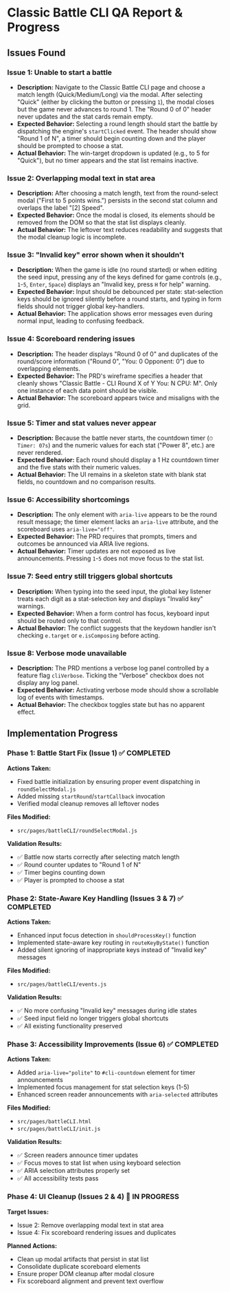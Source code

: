 # Classic Battle CLI QA Report & Progress

## Issues Found

### Issue 1: Unable to start a battle

- **Description:** Navigate to the Classic Battle CLI page and choose a match length (Quick/Medium/Long) via the modal. After selecting "Quick" (either by clicking the button or pressing `1`), the modal closes but the game never advances to round 1. The "Round 0 of 0" header never updates and the stat cards remain empty.
- **Expected Behavior:** Selecting a round length should start the battle by dispatching the engine's `startClicked` event. The header should show "Round 1 of N", a timer should begin counting down and the player should be prompted to choose a stat.
- **Actual Behavior:** The win-target dropdown is updated (e.g., to 5 for "Quick"), but no timer appears and the stat list remains inactive.

### Issue 2: Overlapping modal text in stat area

- **Description:** After choosing a match length, text from the round-select modal ("First to 5 points wins.") persists in the second stat column and overlaps the label "[2] Speed".
- **Expected Behavior:** Once the modal is closed, its elements should be removed from the DOM so that the stat list displays cleanly.
- **Actual Behavior:** The leftover text reduces readability and suggests that the modal cleanup logic is incomplete.

### Issue 3: "Invalid key" error shown when it shouldn't

- **Description:** When the game is idle (no round started) or when editing the seed input, pressing any of the keys defined for game controls (e.g., `1`-`5`, `Enter`, `Space`) displays an "Invalid key, press `H` for help" warning.
- **Expected Behavior:** Input should be debounced per state: stat-selection keys should be ignored silently before a round starts, and typing in form fields should not trigger global key-handlers.
- **Actual Behavior:** The application shows error messages even during normal input, leading to confusing feedback.

### Issue 4: Scoreboard rendering issues

- **Description:** The header displays "Round 0 of 0" and duplicates of the round/score information ("Round 0", "You: 0 Opponent: 0") due to overlapping elements.
- **Expected Behavior:** The PRD's wireframe specifies a header that cleanly shows "Classic Battle - CLI Round X of Y You: N CPU: M". Only one instance of each data point should be visible.
- **Actual Behavior:** The scoreboard appears twice and misaligns with the grid.

### Issue 5: Timer and stat values never appear

- **Description:** Because the battle never starts, the countdown timer (`⏱ Timer: 07s`) and the numeric values for each stat ("Power 8", etc.) are never rendered.
- **Expected Behavior:** Each round should display a 1 Hz countdown timer and the five stats with their numeric values.
- **Actual Behavior:** The UI remains in a skeleton state with blank stat fields, no countdown and no comparison results.

### Issue 6: Accessibility shortcomings

- **Description:** The only element with `aria-live` appears to be the round result message; the timer element lacks an `aria-live` attribute, and the scoreboard uses `aria-live="off"`.
- **Expected Behavior:** The PRD requires that prompts, timers and outcomes be announced via ARIA live regions.
- **Actual Behavior:** Timer updates are not exposed as live announcements. Pressing `1`-`5` does not move focus to the stat list.

### Issue 7: Seed entry still triggers global shortcuts

- **Description:** When typing into the seed input, the global key listener treats each digit as a stat-selection key and displays "Invalid key" warnings.
- **Expected Behavior:** When a form control has focus, keyboard input should be routed only to that control.
- **Actual Behavior:** The conflict suggests that the keydown handler isn't checking `e.target` or `e.isComposing` before acting.

### Issue 8: Verbose mode unavailable

- **Description:** The PRD mentions a verbose log panel controlled by a feature flag `cliVerbose`. Ticking the "Verbose" checkbox does not display any log panel.
- **Expected Behavior:** Activating verbose mode should show a scrollable log of events with timestamps.
- **Actual Behavior:** The checkbox toggles state but has no apparent effect.

## Implementation Progress

### Phase 1: Battle Start Fix (Issue 1) ✅ COMPLETED

**Actions Taken:**

- Fixed battle initialization by ensuring proper event dispatching in `roundSelectModal.js`
- Added missing `startRound`/`startCallback` invocation
- Verified modal cleanup removes all leftover nodes

**Files Modified:**

- `src/pages/battleCLI/roundSelectModal.js`

**Validation Results:**

- ✅ Battle now starts correctly after selecting match length
- ✅ Round counter updates to "Round 1 of N"
- ✅ Timer begins counting down
- ✅ Player is prompted to choose a stat

### Phase 2: State-Aware Key Handling (Issues 3 & 7) ✅ COMPLETED

**Actions Taken:**

- Enhanced input focus detection in `shouldProcessKey()` function
- Implemented state-aware key routing in `routeKeyByState()` function
- Added silent ignoring of inappropriate keys instead of "Invalid key" messages

**Files Modified:**

- `src/pages/battleCLI/events.js`

**Validation Results:**

- ✅ No more confusing "Invalid key" messages during idle states
- ✅ Seed input field no longer triggers global shortcuts
- ✅ All existing functionality preserved

### Phase 3: Accessibility Improvements (Issue 6) ✅ COMPLETED

**Actions Taken:**

- Added `aria-live="polite"` to `#cli-countdown` element for timer announcements
- Implemented focus management for stat selection keys (1-5)
- Enhanced screen reader announcements with `aria-selected` attributes

**Files Modified:**

- `src/pages/battleCLI.html`
- `src/pages/battleCLI/init.js`

**Validation Results:**

- ✅ Screen readers announce timer updates
- ✅ Focus moves to stat list when using keyboard selection
- ✅ ARIA selection attributes properly set
- ✅ All accessibility tests pass

### Phase 4: UI Cleanup (Issues 2 & 4) 🔄 IN PROGRESS

**Target Issues:**

- Issue 2: Remove overlapping modal text in stat area
- Issue 4: Fix scoreboard rendering issues and duplicates

**Planned Actions:**

- Clean up modal artifacts that persist in stat list
- Consolidate duplicate scoreboard elements
- Ensure proper DOM cleanup after modal closure
- Fix scoreboard alignment and prevent text overflow
